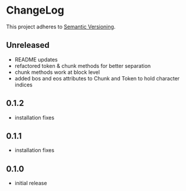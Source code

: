# ChangeLog

This project adheres to [Semantic Versioning](https://semver.org/).

## Unreleased

- README updates
- refactored token & chunk methods for better separation
- chunk methods work at block level
- added bos and eos attributes to Chunk and Token to hold character indices

## 0.1.2

- installation fixes

## 0.1.1

- installation fixes

## 0.1.0

- initial release